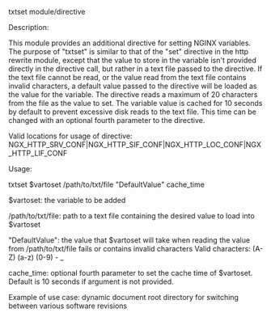 txtset module/directive

Description:

This module provides an additional directive for setting NGINX variables.  The purpose of "txtset" is similar to that of the "set" directive in the http rewrite module, except that the value to store in the variable isn't provided directly in the directive call, but rather in a text file passed to the directive.  If the text file cannot be read, or the value read from the text file contains invalid characters, a default value passed to the directive will be loaded as the value for the variable.  The directive reads a maximum of 20 characters from the file as the value to set.  The variable value is cached for 10 seconds by default to prevent excessive disk reads to the text file.  This time can be changed with an optional fourth parameter to the directive.

Valid locations for usage of directive:  NGX_HTTP_SRV_CONF|NGX_HTTP_SIF_CONF|NGX_HTTP_LOC_CONF|NGX_HTTP_LIF_CONF

Usage:

txtset $vartoset /path/to/txt/file "DefaultValue" cache_time

$vartoset: the variable to be added

/path/to/txt/file: path to a text file containing the desired value to load into $vartoset

"DefaultValue": the value that $vartoset will take when reading the value from /path/to/txt/file fails or contains invalid characters
	Valid characters: (A-Z) (a-z) (0-9) - _

cache_time: optional fourth parameter to set the cache time of $vartoset.  Default is 10 seconds if argument is not provided.

Example of use case: 
dynamic document root directory for switching between various software revisions
